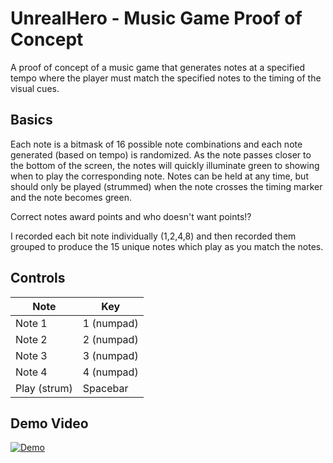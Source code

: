 # UnrealHero - Music Game Proof of Concept
A proof of concept of a music game that generates notes at a specified tempo where the player must match the specified notes to the timing of the visual cues.

## Basics
Each note is a bitmask of 16 possible note combinations and each note generated (based on tempo) is randomized. As the note passes closer to the bottom of the screen, the notes will quickly illuminate green to showing when to play the corresponding note.  Notes can be held at any time, but should only be played (strummed) when the note crosses the timing marker and the note becomes green.

Correct notes award points and who doesn't want points!?

I recorded each bit note individually (1,2,4,8) and then recorded them grouped to produce the 15 unique notes which play as you match the notes.

## Controls

| Note | Key |
|--|--|
| Note 1 | 1 (numpad) |
| Note 2 | 2 (numpad) |
| Note 3 | 3 (numpad) |
| Note 4 | 4 (numpad) |
| Play (strum) | Spacebar |

## Demo Video
[![Demo](http://img.youtube.com/vi/SEp20wSc4bk/0.jpg)](http://www.youtube.com/watch?v=SEp20wSc4bk "Video Title")